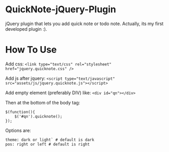 QuickNote-jQuery-Plugin
=======================

 jQuery plugin that lets you add quick note or todo note. Actually, its my first developed plugin :).
 

How To Use
=======================

 Add css: `<link type="text/css" rel="stylesheet" href="jquery.quicknote.css" />`
 
 Add js after jquery: `<script type="text/javascript" src="assets/js/jquery.quicknote.js"></script>`
 
 Add empty element (preferably DIV) like: `<div id="qn"></div>`
 
 Then at the bottom of the body tag:
 ```
 $(function(){
     $('#qn').quicknote();
 });
 ```
 Options are:
 ```
 theme: dark or light` # default is dark
 pos: right or left # default is right
 
 ```
 
